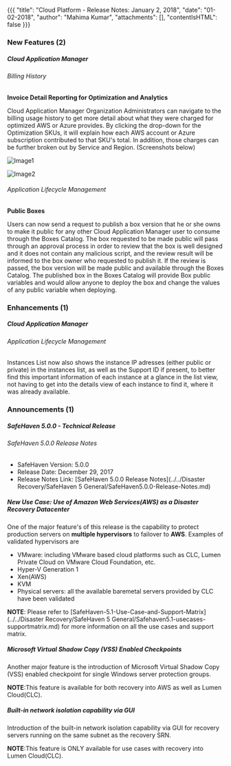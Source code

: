 {{{
"title": "Cloud Platform - Release Notes: January 2, 2018",
"date": "01-02-2018",
"author": "Mahima Kumar",
"attachments": [],
"contentIsHTML": false
}}}

### New Features (2)

##### Cloud Application Manager

###### Billing History

__Invoice Detail Reporting for Optimization and Analytics__

Cloud Application Manager Organization Administrators can navigate to the billing usage history to get more detail about what they were charged for optimized AWS or Azure provides. By clicking the drop-down for the Optimization SKUs, it will explain how each AWS account or Azure subscription contributed to that SKU's total. In addition, those charges can be further broken out by Service and Region. (Screenshots below)

![Image1](../../images/cloud-application-manager/CAM_COA_DetailedBilling_2.png)

![Image2](../../images/cloud-application-manager/CAM_COA_DetailedBilling_3.png)

###### Application Lifecycle Management

__Public Boxes__

Users can now send a request to publish a box version that he or she owns to make it public for any other Cloud Application Manager user to consume through the Boxes Catalog. The box requested to be made public will pass through an approval process in order to review that the box is well designed and it does not contain any malicious script, and the review result will be informed to the box owner who requested to publish it. If the review is passed, the box version will be made public and available through the Boxes Catalog. The published box in the Boxes Catalog will provide Box public variables and would allow anyone to deploy the box and change the values of any public variable when deploying.

### Enhancements (1)

##### Cloud Application Manager

###### Application Lifecycle Management

Instances List now also shows the instance IP adresses (either public or private) in the instances list, as well as the Support ID if present, to better find this important information of each instance at a glance in the list view, not having to get into the details view of each instance to find it, where it was already available.

### Announcements (1)

##### SafeHaven 5.0.0 - Technical Release

###### SafeHaven 5.0.0 Release Notes

- SafeHaven Version: 5.0.0
- Release Date: December 29, 2017
- Release Notes Link: [SafeHaven 5.0.0 Release Notes](../../Disaster Recovery/SafeHaven 5 General/SafeHaven5.0.0-Release-Notes.md)

##### New Use Case: Use of Amazon Web Services(AWS) as a Disaster Recovery Datacenter

One of the major feature's of this release is the capability to protect production servers on **multiple hypervisors** to failover to **AWS**. Examples of validated hypervisors are

* VMware: including VMware based cloud platforms such as CLC, Lumen Private Cloud on VMware Cloud Foundation, etc.
* Hyper-V Generation 1
* Xen(AWS)
* KVM
* Physical servers: all the available baremetal servers provided by CLC have been validated

**NOTE**: Please refer to [SafeHaven-5.1-Use-Case-and-Support-Matrix](../../Disaster Recovery/SafeHaven 5 General/Safehaven5.1-usecases-supportmatrix.md) for more information on all the use cases and support matrix.

##### Microsoft Virtual Shadow Copy (VSS) Enabled Checkpoints

Another major feature is the introduction of Microsoft Virtual Shadow Copy (VSS) enabled checkpoint for single Windows server protection groups.

**NOTE**:This feature is available for both recovery into AWS as well as Lumen Cloud(CLC).

##### Built-in network isolation capability via GUI

Introduction of the built-in network isolation capability via GUI for recovery servers running on the same subnet as the recovery SRN.

**NOTE**:This feature is ONLY available for use cases with recovery into Lumen Cloud(CLC).
